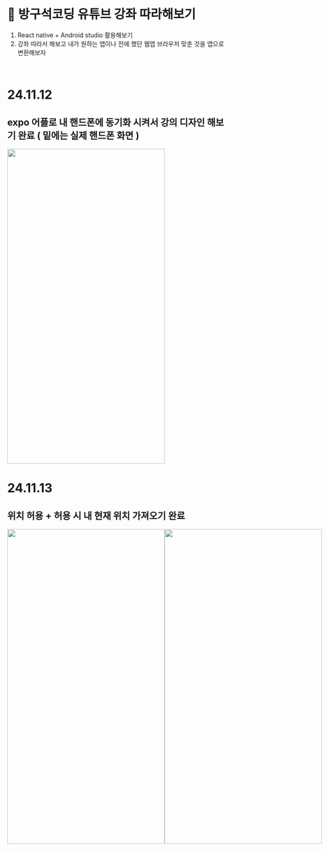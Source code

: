 #  🚗 방구석코딩 유튜브 강좌 따라해보기 

1. React native + Android studio 활용해보기
2. 강좌 따라서 해보고 내가 원하는 앱이나 전에 했던 웹앱 브라우저 맞춘 것을 앱으로 변환해보자

<br/>

# 24.11.12
## expo 어플로 내 핸드폰에 동기화 시켜서 강의 디자인 해보기 완료 ( 밑에는 실제 핸드폰 화면 ) 
<img src = "https://github.com/user-attachments/assets/a198d18e-aacb-4838-b6e2-2f4c6fb51767" width = 360 height= 720 />

<br/>

# 24.11.13
## 위치 허용 + 허용 시 내 현재 위치 가져오기 완료
<div style="display: flex;">
  <img src="https://github.com/user-attachments/assets/55a33cce-b483-4086-a719-d47502e39d5b" width="360" height="720" />
  <img src="https://github.com/user-attachments/assets/72a443bf-34c9-4393-99e6-b155b3abd83c" width="360" height="720" />
</div>
